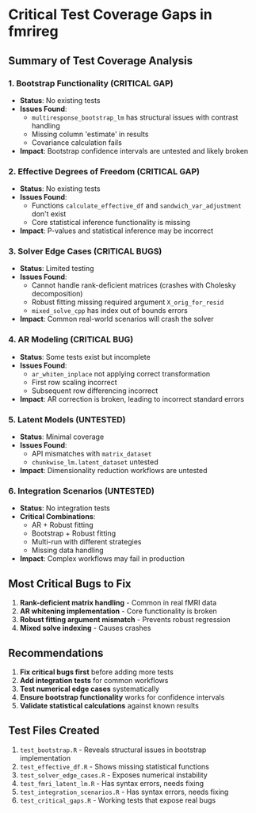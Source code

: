 # Critical Test Coverage Gaps in fmrireg

## Summary of Test Coverage Analysis

### 1. **Bootstrap Functionality** (CRITICAL GAP)
- **Status**: No existing tests
- **Issues Found**: 
  - `multiresponse_bootstrap_lm` has structural issues with contrast handling
  - Missing column 'estimate' in results
  - Covariance calculation fails
- **Impact**: Bootstrap confidence intervals are untested and likely broken

### 2. **Effective Degrees of Freedom** (CRITICAL GAP)
- **Status**: No existing tests
- **Issues Found**:
  - Functions `calculate_effective_df` and `sandwich_var_adjustment` don't exist
  - Core statistical inference functionality is missing
- **Impact**: P-values and statistical inference may be incorrect

### 3. **Solver Edge Cases** (CRITICAL BUGS)
- **Status**: Limited testing
- **Issues Found**:
  - Cannot handle rank-deficient matrices (crashes with Cholesky decomposition)
  - Robust fitting missing required argument `X_orig_for_resid`
  - `mixed_solve_cpp` has index out of bounds errors
- **Impact**: Common real-world scenarios will crash the solver

### 4. **AR Modeling** (CRITICAL BUG)
- **Status**: Some tests exist but incomplete
- **Issues Found**:
  - `ar_whiten_inplace` not applying correct transformation
  - First row scaling incorrect
  - Subsequent row differencing incorrect
- **Impact**: AR correction is broken, leading to incorrect standard errors

### 5. **Latent Models** (UNTESTED)
- **Status**: Minimal coverage
- **Issues Found**:
  - API mismatches with `matrix_dataset`
  - `chunkwise_lm.latent_dataset` untested
- **Impact**: Dimensionality reduction workflows are untested

### 6. **Integration Scenarios** (UNTESTED)
- **Status**: No integration tests
- **Critical Combinations**:
  - AR + Robust fitting
  - Bootstrap + Robust fitting
  - Multi-run with different strategies
  - Missing data handling
- **Impact**: Complex workflows may fail in production

## Most Critical Bugs to Fix

1. **Rank-deficient matrix handling** - Common in real fMRI data
2. **AR whitening implementation** - Core functionality is broken
3. **Robust fitting argument mismatch** - Prevents robust regression
4. **Mixed solve indexing** - Causes crashes

## Recommendations

1. **Fix critical bugs first** before adding more tests
2. **Add integration tests** for common workflows
3. **Test numerical edge cases** systematically
4. **Ensure bootstrap functionality** works for confidence intervals
5. **Validate statistical calculations** against known results

## Test Files Created

1. `test_bootstrap.R` - Reveals structural issues in bootstrap implementation
2. `test_effective_df.R` - Shows missing statistical functions
3. `test_solver_edge_cases.R` - Exposes numerical instability
4. `test_fmri_latent_lm.R` - Has syntax errors, needs fixing
5. `test_integration_scenarios.R` - Has syntax errors, needs fixing
6. `test_critical_gaps.R` - Working tests that expose real bugs